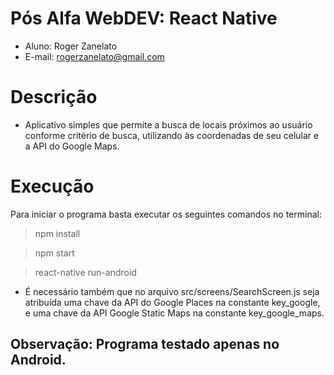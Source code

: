 # Pós Alfa WebDEV: React Native
- Aluno: Roger Zanelato
- E-mail: rogerzanelato@gmail.com

# Descrição
- Aplicativo simples que permite a busca de locais próximos ao usuário conforme critério de busca, utilizando às coordenadas de seu celular e a API do Google Maps.

# Execução
Para iniciar o programa basta executar os seguintes comandos no terminal:
> npm install

> npm start

> react-native run-android

- É necessário também que no arquivo src/screens/SearchScreen.js seja atribuída uma chave da API do Google Places na constante key_google, e uma chave da API Google Static Maps na constante key_google_maps. 

## Observação: Programa testado apenas no Android.
